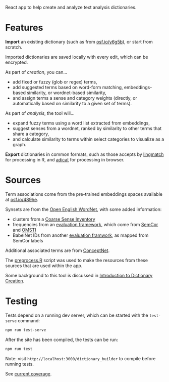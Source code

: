 React app to help create and analyze text analysis dictionaries.

# Features

**Import** an existing dictionary (such as from [osf.io/y6g5b](https://osf.io/y6g5b/)), or start from scratch.

Imported dictionaries are saved locally with every edit, which can be encrypted.

As part of _creation_, you can...

- add fixed or fuzzy (glob or regex) terms,
- add suggested terms based on word-form matching, embeddings-based similarity, or wordnet-based similarity,
- and assign terms a sense and category weights (directly, or automatically based on similarity to a given set of terms).

As part of _analysis_, the tool will...

- expand fuzzy terms using a word list extracted from embeddings,
- suggest senses from a wordnet, ranked by similarity to other terms that share a category,
- and calculate similarity to terms within select categories to visualize as a graph.

**Export** dictionaries in common formats, such as those accepts by [lingmatch](https://miserman.github.io/lingmatch/) for processing in R, and [adicat](https://miserman.github.io/adicat/highlight/) for processing in browser.

# Sources

Term associations come from the pre-trained embeddings spaces available at [osf.io/489he](https://osf.io/489he/).

Synsets are from the [Open English WordNet](https://github.com/globalwordnet/english-wordnet), with some added information:

- clusters from a [Coarse Sense Inventory](https://sapienzanlp.github.io/csi/)
- frequencies from an [evaluation framework](http://lcl.uniroma1.it/wsdeval/), which come from [SemCor](https://web.eecs.umich.edu/~mihalcea/downloads.html#semcor) and [OMSTI](https://www.comp.nus.edu.sg/~nlp/corpora.html)
- BabelNet IDs from another [evaluation framwork](https://sapienzanlp.github.io/xl-wsd/docs/data/), as mapped from SemCor labels

Additional associated terms are from [ConceptNet](https://github.com/commonsense/conceptnet5).

The [preprocess.R](/preprocess.R) script was used to make the resources from these sources that are used within the app.

Some background to this tool is discussed in [Introduction to Dictionary Creation](https://miserman.github.io/lingmatch/articles/dictionary_creation.html).

# Testing

Tests depend on a running dev server, which can be started with the `test-serve` command:

```sh
npm run test-serve
```

After the site has been compiled, the tests can be run:

```sh
npm run test
```

Note: visit `http://localhost:3000/dictionary_builder` to compile before running tests.

See [current coverage](https://miserman.github.io/dictionary_builder/coverage/).
